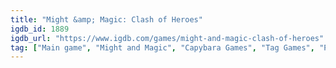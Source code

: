 ```yaml
---
title: "Might &amp; Magic: Clash of Heroes"
igdb_id: 1889
igdb_url: "https://www.igdb.com/games/might-and-magic-clash-of-heroes"
tag: ["Main game", "Might and Magic", "Capybara Games", "Tag Games", "Puzzle", "Role-playing (RPG)", "Strategy", "Adventure", "Single player", "Multiplayer", "Co-operative", "Bird view / Isometric", "Fantasy"]
---
```

